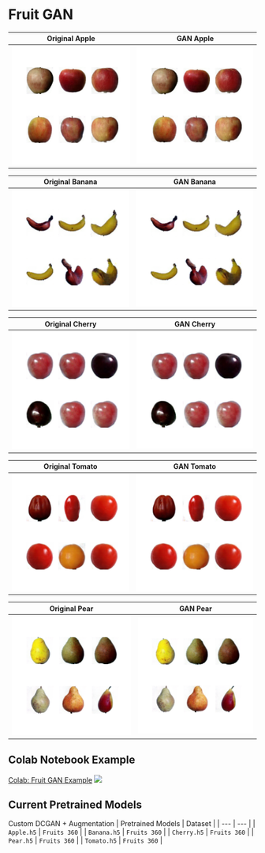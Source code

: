 # Fruit GAN

Original Apple             |  GAN Apple
:-------------------------:|:-------------------------:
<img src="data/static/apple_gan.png" width="350px"/>|  <img src="data/static/apple_gan.png" width="350px"/>

Original Banana             |  GAN Banana
:-------------------------:|:-------------------------:
<img src="data/static/banana_gan.png" width="350px"/>|  <img src="data/static/banana_gan.png" width="350px"/>

Original Cherry             |  GAN Cherry
:-------------------------:|:-------------------------:
<img src="data/static/cherry_gan.png" width="350px"/>|  <img src="data/static/cherry_gan.png" width="350px"/>

Original Tomato             |  GAN Tomato
:-------------------------:|:-------------------------:
<img src="data/static/tomato_gan.png" width="350px"/>|  <img src="data/static/tomato_gan.png" width="350px"/>

Original Pear             |  GAN Pear
:-------------------------:|:-------------------------:
<img src="data/static/pear_gan.png" width="350px"/>|  <img src="data/static/pear_gan.png" width="350px"/>

## Colab Notebook Example
[Colab: Fruit GAN Example]() [![](https://colab.research.google.com/assets/colab-badge.svg)]()

## Current Pretrained Models 
Custom DCGAN + Augmentation
| Pretrained Models | Dataset |
| --- | --- | 
| `Apple.h5` | `Fruits 360` | 
| `Banana.h5` | `Fruits 360` | 
| `Cherry.h5` | `Fruits 360` | 
| `Pear.h5` | `Fruits 360` | 
| `Tomato.h5` | `Fruits 360` | 


  
